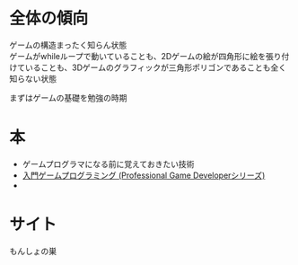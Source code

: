 # 全体の傾向
ゲームの構造まったく知らん状態  
ゲームがwhileループで動いていることも、2Dゲームの絵が四角形に絵を張り付けていることも、3Dゲームのグラフィックが三角形ポリゴンであることも全く知らない状態  

まずはゲームの基礎を勉強の時期  

# 本
- ゲームプログラマになる前に覚えておきたい技術
- [入門ゲームプログラミング (Professional Game Developerシリーズ)](https://www.amazon.co.jp/gp/product/4797374543/ref=ppx_yo_dt_b_asin_title_o07_s00?ie=UTF8&psc=1)
- 
# サイト
もんしょの巣
<!--stackedit_data:
eyJoaXN0b3J5IjpbMjQzMjIwMTQ5XX0=
-->
